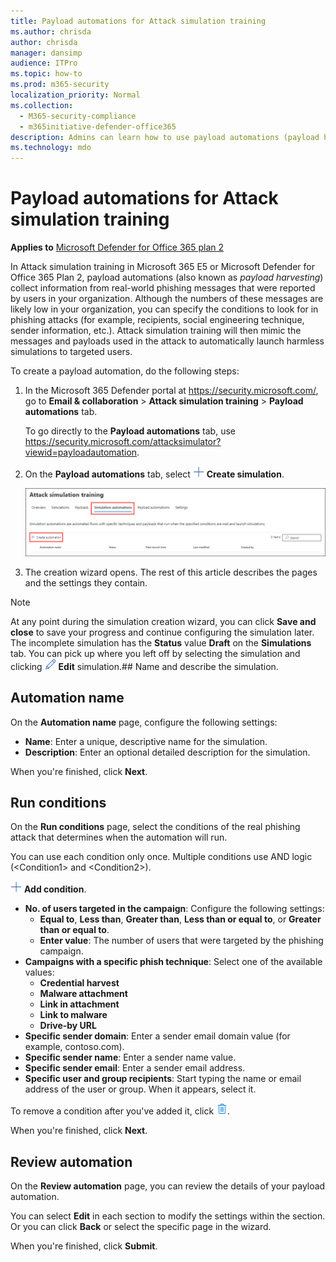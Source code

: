 ```yaml
---
title: Payload automations for Attack simulation training
ms.author: chrisda
author: chrisda
manager: dansimp
audience: ITPro
ms.topic: how-to
ms.prod: m365-security
localization_priority: Normal
ms.collection: 
  - M365-security-compliance
  - m365initiative-defender-office365
description: Admins can learn how to use payload automations (payload harvesting) to collect and launch automated simulations for Attack simulation training in Microsoft Defender for Office 365 Plan 2.
ms.technology: mdo
---
```


# Payload automations for Attack simulation training

**Applies to**
 [Microsoft Defender for Office 365 plan 2](defender-for-office-365.md)

In Attack simulation training in Microsoft 365 E5 or Microsoft Defender for Office 365 Plan 2, payload automations (also known as _payload harvesting_) collect information from real-world phishing messages that were reported by users in your organization. Although the numbers of these messages are likely low in your organization, you can specify the conditions to look for in phishing attacks (for example, recipients, social engineering technique, sender information, etc.). Attack simulation training will then mimic the messages and payloads used in the attack to automatically launch harmless simulations to targeted users.

To create a payload automation, do the following steps:

1. In the Microsoft 365 Defender portal at <https://security.microsoft.com/>, go to **Email & collaboration** \> **Attack simulation training** \> **Payload automations** tab.

   To go directly to the **Payload automations** tab, use <https://security.microsoft.com/attacksimulator?viewid=payloadautomation>.

2. On the **Payload automations** tab, select ![Create simulation icon.](../../media/m365-cc-sc-create-icon.png) **Create simulation**.

   ![Create simulation button on the Payload automations tab in Attack simulation training in the Microsoft 365 Defender portal.](../../media/attack-sim-training-sim-automations-create.png)

3. The creation wizard opens. The rest of this article describes the pages and the settings they contain.

> [!NOTE]
> At any point during the simulation creation wizard, you can click **Save and close** to save your progress and continue configuring the simulation later. The incomplete simulation has the **Status** value **Draft** on the **Simulations** tab. You can pick up where you left off by selecting the simulation and clicking ![Edit simulation icon.](../../media/m365-cc-sc-edit-icon.png) **Edit** simulation.## Name and describe the simulation.

## Automation name

On the **Automation name** page, configure the following settings:

- **Name**: Enter a unique, descriptive name for the simulation.
- **Description**: Enter an optional detailed description for the simulation.

When you're finished, click **Next**.

## Run conditions

On the **Run conditions** page, select the conditions of the real phishing attack that determines when the automation will run.

You can use each condition only once. Multiple conditions use AND logic (\<Condition1\> and \<Condition2\>).

![Add condition icon.](../../media/m365-cc-sc-create-icon.png) **Add condition**.

- **No. of users targeted in the campaign**: Configure the following settings:
  - **Equal to**, **Less than**, **Greater than**, **Less than or equal to**, or **Greater than or equal to**.
  - **Enter value**: The number of users that were targeted by the phishing campaign.
- **Campaigns with a specific phish technique**: Select one of the available values:
  - **Credential harvest**
  - **Malware attachment**
  - **Link in attachment**
  - **Link to malware**
  - **Drive-by URL**
- **Specific sender domain**: Enter a sender email domain value (for example, contoso.com).
- **Specific sender name**: Enter a sender name value.
- **Specific sender email**: Enter a sender email address.
- **Specific user and group recipients**: Start typing the name or email address of the user or group. When it appears, select it.

To remove a condition after you've added it, click ![Remove icon.](../../media/m365-cc-sc-delete-icon.png).

When you're finished, click **Next**.

## Review automation

On the **Review automation** page, you can review the details of your payload automation.

You can select **Edit** in each section to modify the settings within the section. Or you can click **Back** or select the specific page in the wizard.

When you're finished, click **Submit**.
